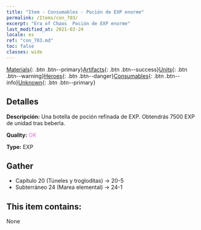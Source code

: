 ```yaml
---
title: "Item - Consumables - Poción de EXP enorme"
permalink: /Items/con_703/
excerpt: "Era of Chaos  Poción de EXP enorme"
last_modified_at: 2021-03-24
locale: es
ref: "con_703.md"
toc: false
classes: wide
---
```

 [Materials](/es/Items/){: .btn .btn--primary}[Artifacts](/es/Items/Artifacts/){: .btn .btn--success}[Units](/es/Items/Units/){: .btn .btn--warning}[Heroes](/es/Items/Heroes/){: .btn .btn--danger}[Consumables](/es/Items/Consumables/){: .btn .btn--info}[Unknown](/es/Items/Unknown/){: .btn .btn--primary}

## Detalles
 **Descripción:** Una botella de poción refinada de EXP. Obtendrás 7500 EXP de unidad tras beberla.

 **Quality:** <span style="color: #DA70D6">OK</span>

 **Type:** EXP

## Gather

*    Capítulo 20 (Túneles y trogloditas) -> 20-5 
*    Subterráneo 24 (Marea elemental) -> 24-1 

## This item contains:

  None

